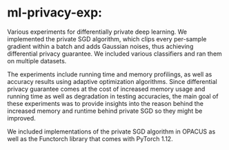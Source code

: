 # ml-privacy-exp:

Various experiments for differentially private deep learning. We implemented the private SGD algorithm, which clips every per-sample gradient within a batch and adds Gaussian noises, thus achieving differential privacy guarantee. We included various classifiers and ran them on multiple datasets.

The experiments include running time and memory profilings, as well as accuracy results using adaptive optimization algorithms. Since differential privacy guarantee comes at the cost of increased memory usage and running time as well as degradation in testing accuracies, the main goal of these experiments was to provide insights into the reason behind the increased memory and runtime behind private SGD so they might be improved.

We included implementations of the private SGD algorithm in OPACUS as well as the Functorch library that comes with PyTorch 1.12.

